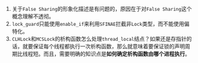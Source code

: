 1. 关于`False Sharing`的形象化描述是有问题的，原因在于对`False Sharing`这个概念理解不透彻。
2. `lock_guard`只能使用`enable_if`来利用`SFINAE`拦截非`Lock`类型，而不能使用偏特化。
3. `CLHLock`和`MCSLock`的析构函数怎么处理`thread_local`结点？如果还是存指针的话，就要保证每个线程都执行一次析构函数，那么就意味着要保证锁的声明周期比线程短。而且，需要明确的知识点是**如何确定析构函数由哪个进程执行**。

